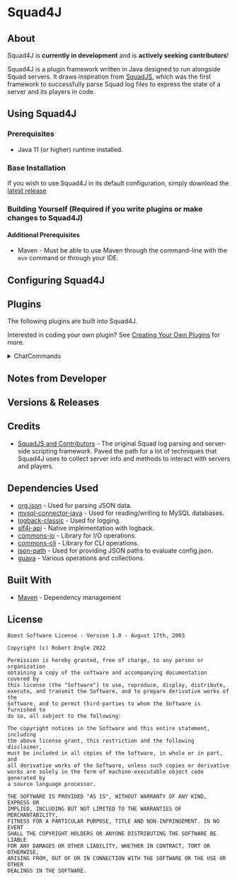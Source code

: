 # Squad4J

## About

Squad4J is **currently in development** and is **actively seeking contributors**!

Squad4J is a plugin framework written in Java designed to run alongside Squad servers. It draws inspiration 
from [SquadJS](https://github.com/Team-Silver-Sphere/SquadJS), which was the first framework to successfully
parse Squad log files to express the state of a server and its players in code.

## Using Squad4J

### Prerequisites

- Java 11 (or higher) runtime installed.

### Base Installation
If you wish to use Squad4J in its default configuration, simply download the [latest release]()

### Building Yourself (Required if you write plugins or make changes to Squad4J)
#### Additional Prerequisites
- Maven - Must be able to use Maven through the command-line with the `mvn` command or through your IDE.

## Configuring Squad4J

## Plugins
The following plugins are built into Squad4J.

Interested in coding your own plugin? See [Creating Your Own Plugins](./src/main/java/plugins/README.md) for more.

<details>
        <summary>ChatCommands</summary>
        <h2>ChatCommands</h2>
        <p>Implementation of ChatCommands from <a href="https://github.com/Team-Silver-Sphere/SquadJS#chatcommands">SquadJS</a>. ChatCommands can be configured to warn the user calling a specified command, or broadcast a message to the whole server based on a whole command.</p>
        <p><b>NOTE:</b> If you configure a command to broadcast to the whole server, it is recommended that the command can only execute from admin chat. To do this, configure the <code>ignoreChats</code> field like such: <code>["ChatAll", "ChatTeam", "ChatSquad"]</code>. This will only allow the command to be executed from <code>ChatAdmin</code>.</p>
        <h3>Options</h3>
        <ul>
        <li>
            <h4>prefix</h4>
            <h6>Description</h6>
            <p>A <b>string</b> which denotes the prefix for all commands. For example commands with names <code>!nextmap</code> and <code>!squad4j</code> should have <code>prefix</code> set to <code>!</code>.</p>
        </li>
        <h6>Default</h6>
        <code>"prefix" : "!"</code>
        <li>
            <h4>commands</h4>
            <h6>Description</h6>
            <p>An <b>array of objects</b> containing the following properties: 
                <ul>
                    <li><code>command</code> - The command that initiates the message.</li>
                    <li><code>type</code> - Either <code>warn</code> or <code>broadcast</code>.</li>
                    <li><code>response</code> - The message to respond with.</li>
                    <li><code>ignoreChats</code> - An array of strings of chat types to ignore. Valid values are <code>ChatAll</code>, <code>ChatTeam</code>, <code>ChatSquad</code>, and <code>ChatAdmin</code>. Other values are simply ignored.</li>
                </ul>
            </p>
            <h6>Default</h6>
        </li>
        <pre>
<code>"options":
[
    {
        "command": "squad4j",
        "type": "warn",
        "response": "This server is running Squad4J.",
        "ignoreChats": []
    }
]</code>
        </pre>
        </ul>
</details>

## Notes from Developer

## Versions & Releases

## Credits

- [SquadJS and Contributors](https://github.com/Thomas-Smyth/SquadJS) - The original Squad log parsing and server-side 
scripting framework. Paved the path for a lot of techniques that Squad4J uses to collect server
info and methods to interact with servers and players.

## Dependencies Used

- [org.json](https://mvnrepository.com/artifact/org.json/json/20210307) - Used for parsing JSON data.
- [mysql-connector-java](https://mvnrepository.com/artifact/mysql/mysql-connector-java/8.0.27) - Used for reading/writing to MySQL databases.
- [logback-classic](https://mvnrepository.com/artifact/ch.qos.logback/logback-classic/1.2.11) - Used for logging.
- [slf4j-api](https://mvnrepository.com/artifact/org.slf4j/slf4j-api/1.7.36) - Native implementation with logback.
- [commons-io](https://mvnrepository.com/artifact/commons-io/commons-io/2.11.0) - Library for I/O operations.
- [commons-cli](https://mvnrepository.com/artifact/commons-cli/commons-cli/1.5.0) - Library for CLI operations.
- [json-path](https://mvnrepository.com/artifact/com.jayway.jsonpath/json-path/2.7.0) - Used for providing JSON paths to evaluate config.json.
- [guava](https://mvnrepository.com/artifact/com.google.guava/guava/31.1-jre) - Various operations and collections.

## Built With

- [Maven](https://maven.apache.org/) - Dependency management

## License

```
Boost Software License - Version 1.0 - August 17th, 2003

Copyright (c) Robert Engle 2022

Permission is hereby granted, free of charge, to any person or organization
obtaining a copy of the software and accompanying documentation covered by
this license (the "Software") to use, reproduce, display, distribute,
execute, and transmit the Software, and to prepare derivative works of the
Software, and to permit third-parties to whom the Software is furnished to
do so, all subject to the following:

The copyright notices in the Software and this entire statement, including
the above license grant, this restriction and the following disclaimer,
must be included in all copies of the Software, in whole or in part, and
all derivative works of the Software, unless such copies or derivative
works are solely in the form of machine-executable object code generated by
a source language processor.

THE SOFTWARE IS PROVIDED "AS IS", WITHOUT WARRANTY OF ANY KIND, EXPRESS OR
IMPLIED, INCLUDING BUT NOT LIMITED TO THE WARRANTIES OF MERCHANTABILITY,
FITNESS FOR A PARTICULAR PURPOSE, TITLE AND NON-INFRINGEMENT. IN NO EVENT
SHALL THE COPYRIGHT HOLDERS OR ANYONE DISTRIBUTING THE SOFTWARE BE LIABLE
FOR ANY DAMAGES OR OTHER LIABILITY, WHETHER IN CONTRACT, TORT OR OTHERWISE,
ARISING FROM, OUT OF OR IN CONNECTION WITH THE SOFTWARE OR THE USE OR OTHER
DEALINGS IN THE SOFTWARE.
```